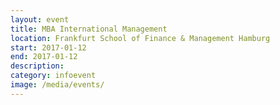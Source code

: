 ```yaml
---
layout: event
title: MBA International Management 
location: Frankfurt School of Finance & Management Hamburg
start: 2017-01-12
end: 2017-01-12
description: 
category: infoevent
image: /media/events/
---
```


